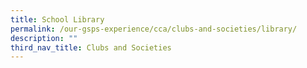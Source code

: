 ```yaml
---
title: School Library
permalink: /our-gsps-experience/cca/clubs-and-societies/library/
description: ""
third_nav_title: Clubs and Societies
---
```

